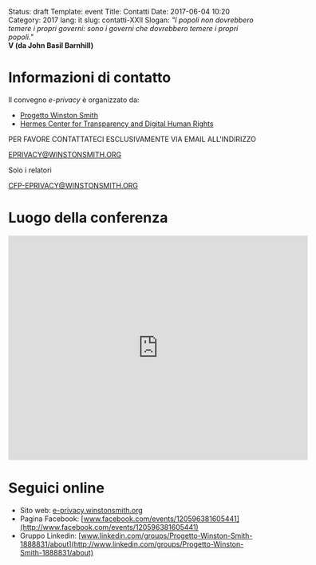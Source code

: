 Status: draft
Template: event
Title: Contatti
Date: 2017-06-04 10:20
Category: 2017
lang: it
slug: contatti-XXII
Slogan: <i>"I popoli non dovrebbero temere i propri governi: sono i governi che dovrebbero temere i propri popoli."</i><br/><b>V (da John Basil Barnhill)</b>

# Informazioni di contatto

Il convegno *e-privacy* è organizzato da:

- [Progetto Winston Smith](http://pws.winstonsmith.org)
- [Hermes Center for Transparency and Digital Human Rights](http://logioshermes.org)

PER FAVORE CONTATTATECI ESCLUSIVAMENTE VIA EMAIL ALL'INDIRIZZO

[EPRIVACY@WINSTONSMITH.ORG](mailto:eprivacy@winstonsmith.org)

Solo i relatori

[CFP-EPRIVACY@WINSTONSMITH.ORG](mailto:cfp-eprivacy@winstonsmith.org)

# Luogo della conferenza

<iframe src="https://www.google.com/maps/embed?pb=!1m16!1m12!1m3!1d5599.014608621026!2d12.323756325167354!3d45.43943238333451!2m3!1f0!2f0!3f0!3m2!1i1024!2i768!4f13.1!2m1!1stribunale+di+venezia+sestiere+san+polo+119%2C+30125+venezia!5e0!3m2!1sen!2sus!4v1504205480877" width="600" height="450" frameborder="0" style="border:0" allowfullscreen></iframe>


# Seguici online

- Sito web: [e-privacy.winstonsmith.org](http://e-privacy.winstonsmith.org)
- Pagina Facebook: [www.facebook.com/events/120596381605441](http://www.facebook.com/events/120596381605441)
- Gruppo Linkedin: [www.linkedin.com/groups/Progetto-Winston-Smith-1888831/about](http://www.linkedin.com/groups/Progetto-Winston-Smith-1888831/about)

